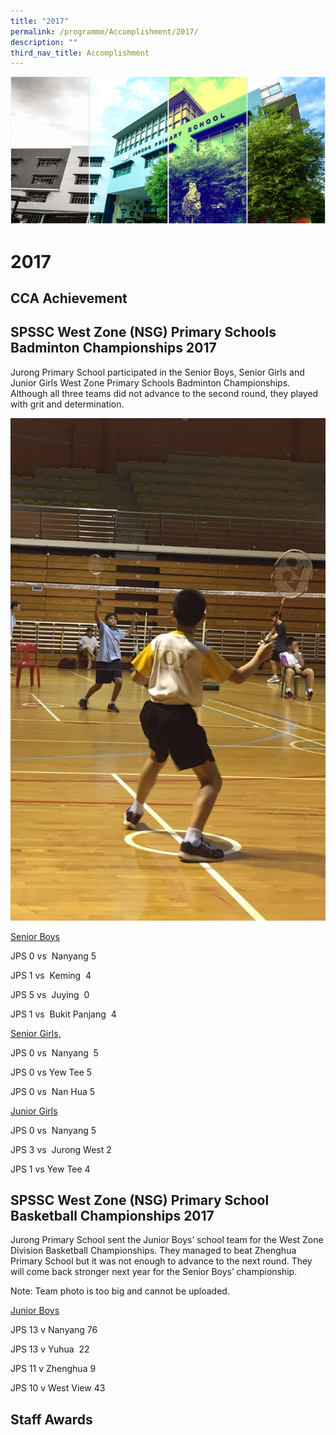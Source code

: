 ```yaml
---
title: "2017"
permalink: /programme/Accomplishment/2017/
description: ""
third_nav_title: Accomplishment
---
```

![](/images/Banner.png)

2017
====

CCA Achievement
---------------

SPSSC West Zone (NSG) Primary Schools Badminton Championships 2017
------------------------------------------------------------------

  

  

Jurong Primary School participated in the Senior Boys, Senior Girls and Junior Girls West Zone Primary Schools Badminton Championships. Although all three teams did not advance to the second round, they played with grit and determination.

![](/images/JPS%20badminton%20team%20in%20action.jpg)

<u>Senior Boys</u>

JPS 0 vs  Nanyang 5

JPS 1 vs  Keming  4

JPS 5 vs  Juying  0

JPS 1 vs  Bukit Panjang  4

<u>Senior Girls,</u>

JPS 0 vs  Nanyang  5

JPS 0 vs Yew Tee 5

JPS 0 vs  Nan Hua 5

<u>Junior Girls</u>

JPS 0 vs  Nanyang 5

JPS 3 vs  Jurong West 2

JPS 1 vs Yew Tee 4

SPSSC West Zone (NSG) Primary School Basketball Championships 2017
------------------------------------------------------------------

  

Jurong Primary School sent the Junior Boys’ school team for the West Zone Division Basketball Championships. They managed to beat Zhenghua Primary School but it was not enough to advance to the next round. They will come back stronger next year for the Senior Boys’ championship.

Note: Team photo is too big and cannot be uploaded.

<u>Junior Boys</u>

  

JPS 13 v Nanyang 76 

JPS 13 v Yuhua  22 

JPS 11 v Zhenghua 9 

JPS 10 v West View 43

Staff Awards
------------